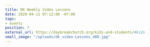 ```yaml
---
title: DK Weekly Video Lessons
date: 2020-04-11 07:12:00 -07:00
tags:
- events
position: 7
external_url: https://daybreakchurch.org/kids-and-students/#kids
small_image: "/uploads/dk_video-Lessons_480.jpg"
---
```


